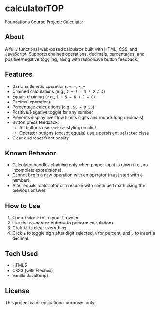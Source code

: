# calculatorTOP
Foundations Course Project: Calculator

## About
A fully functional web-based calculator built with HTML, CSS, and JavaScript. Supports chained operations, decimals, percentages, and positive/negative toggling, along with responsive button feedback.

## Features
- Basic arithmetic operations: `+`, `-`, `×`, `÷`
- Chained calculations (e.g., `2 + 5 - 3 * 2 / 4`)
- Equals chaining (e.g., `1 + 5 = 6 + 2 = 8`)
- Decimal operations
- Percentage calculations (e.g., `55 → 0.55`)
- Positive/Negative toggle for any number
- Prevents display overflow (limits digits and rounds long decimals)
- Button press feedback:
  - All buttons use `:active` styling on click
  - Operator buttons (except equals) use a persistent `selected` class
- Clear and reset functionality

## Known Behavior
- Calculator handles chaining only when proper input is given (i.e., no incomplete expressions).
- Cannot begin a new operation with an operator (must start with a number).
- After equals, calculator can resume with continued math using the previous answer.

## How to Use
1. Open `index.html` in your browser.
2. Use the on-screen buttons to perform calculations.
3. Click `AC` to clear everything.
4. Click `±` to toggle sign after digit selected, `%` for percent, and `.` to insert a decimal.

## Tech Used
- HTML5  
- CSS3 (with Flexbox)
- Vanilla JavaScript

## License
This project is for educational purposes only.